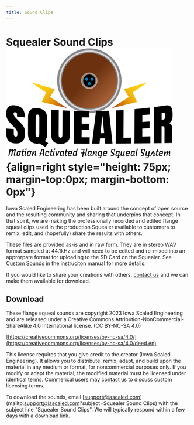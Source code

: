 ```yaml
---
title: Sound Clips
---
```

# Squealer Sound Clips ![](img/squealer-logo.png){align=right style="height: 75px; margin-top:0px; margin-bottom: 0px"}

Iowa Scaled Engineering has been built around the concept of open source and
the resulting community and sharing that underpins that concept.  In that
spirit, we are making the professionally recorded and edited flange squeal
clips used in the production Squealer available to customers to remix,
edit, and (hopefully) share the results with others.

These files are provided as-is and in raw form.  They are in stereo WAV
format sampled at 44.1kHz and will need to be edited and re-mixed into an
approrpate format for uploading to the SD Card on the Squealer.  See [Custom
Sounds](manual.md#custom-sounds) in the instruciton manual for more
details.

If you would like to share your creations with others, [contact us](mailto:support@iascaled.com)
and we can make them available for download.

## Download
These flange squeal sounds are copyright 2023 Iowa Scaled Engineering and
are released under a Creative Commons Attribution-NonCommercial-ShareAlike
4.0 International license.  (CC BY-NC-SA 4.0)

[https://creativecommons.org/licenses/by-nc-sa/4.0/](https://creativecommons.org/licenses/by-nc-sa/4.0/deed.en)

This license requires that you give credit to the creator (Iowa Scaled
Engineering).  It allows you to distribute, remix, adapt, and build upon the
material in any medium or format, for noncommercial purposes only.  If you
modify or adapt the material, the modified material must be licensed under
identical terms.  Commerical users may [contact
us](mailto:support@iascaled.com) to discuss custom licensing terms.

To download the sounds, email
[support@iascaled.com](mailto:support@iascaled.com?subject=Squealer Sound Clips)
 with the subject line "Squealer Sound Clips".  We will typically respond
within a few days with a download link.
